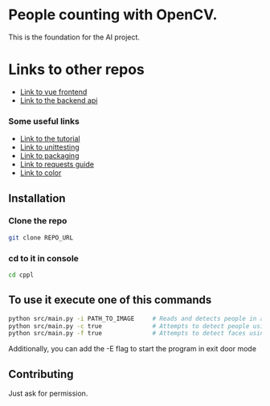 # People counting with OpenCV.

This is the foundation for the AI project.

# Links to other repos

* [Link to vue frontend](https://github.com/Jesus-Antonio-Martinez/Servercontavid)
* [Link to the backend api](https://github.com/DanielLimasP/ai-store-api)

### Some useful links

* [Link to the tutorial](https://ubidots.com/blog/people-counting-with-opencv-python-and-ubidots/)
* [Link to unittesting](https://docs.python.org/3/library/unittest.html)
* [Link to packaging](https://packaging.python.org/tutorials/packaging-projects/)
* [Link to requests guide](https://realpython.com/python-requests/)
* [Link to color](https://pypi.org/project/colorclass/)

## Installation

### Clone the repo

```bash
git clone REPO_URL
```

### cd to it in console

```bash
cd cppl
```

## To use it execute one of this commands

```bash
python src/main.py -i PATH_TO_IMAGE     # Reads and detects people in a single local stored image
python src/main.py -c true              # Attempts to detect people using webcam
python src/main.py -f true              # Attempts to detect faces using the webcam
```
Additionally, you can add the -E flag to start the program in exit door mode

## Contributing
Just ask for permission.


